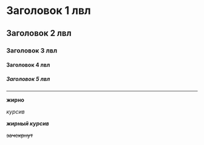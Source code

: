 # Заголовок 1 лвл
## Заголовок 2 лвл
### Заголовок 3 лвл
#### Заголовок 4 лвл
##### Заголовок 5 лвл
____

**жирно**

*курсив*

***жирный курсив***

~~зачекрнут~~

